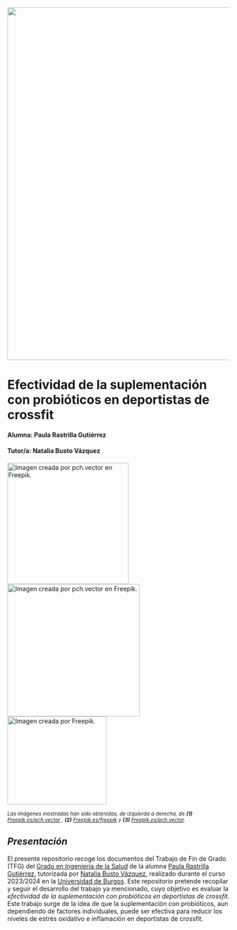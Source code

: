 <image src="/Images/cabeceraSalud.jpg"  width="800">
 
# Efectividad de la suplementación con probióticos en deportistas de crossfit
 
#### Alumna: Paula Rastrilla Gutiérrez
#### Tutor/a: Natalia Busto Vázquez 
<image src="/Images/Tiny doctors examining gut flora flat vector illustration.jpg" alt= "Imagen creada por pch.vector en Freepik." width="275"> <image src="/Images/mujeres_entrenando.jpg" alt= "Imagen creada por pch.vector en Freepik." width="300"> <image src="/Images/coleccion_bacterias.jpg" alt= "Imagen creada por Freepik." width="225" height="200">
_<small align="center" style="small"> <p> Las imágenes mostradas han sido obtenidas, de izquierda a derecha, de **(1)** [Freepik.es/pch.vector](https://www.freepik.es/vector-gratis/pequenos-medicos-que-examinan-ilustracion-vectorial-plana-flora-intestinal-terapeutas-revisando-sistema-digestivo-tracto-gastrointestinal-intestino-microorganismos-o-bacterias-amigables-nutricion-concepto-salud_24644943.htm#query=ilustración%20de%20probioticos&position=1&from_view=search&track=ais) , **(2)** [Freepik.es/freepik](https://www.freepik.es/vector-gratis/coleccion-virus-diseno-plano_7335612.htm#query=ilustración%20de%20probioticos&position=2&from_view=search&track=ais) y **(3)** [Freepik.es/pch.vector](https://www.freepik.es/vector-gratis/mujeres-entrenando-pesas-gimnasio-gimnasio-musculo-brazo-plano-ilustracion-vectorial-deporte-estilo-vida-saludable_10174053.htm#query=ilustración%20de%20crossfit&position=48&from_view=search&track=ais).</p></small>_

## _Presentación_
El presente repositorio recoge los documentos del Trabajo de Fin de Grado (TFG) del [Grado en Ingeniería de la Salud](https://www.ubu.es/grado-en-ingenieria-de-la-salud) de la alumna [Paula Rastrilla Gutiérrez](https://orcid.org/0000-0001-7738-2172), tutorizada por [Natalia Busto Vázquez](https://orcid.org/0000-0001-9637-1209), realizado durante el curso 2023/2024 en la [Universidad de Burgos](https://www.ubu.es). 
Este repositorio pretende recopilar y seguir el desarrollo del trabajo ya mencionado, cuyo objetivo es evaluar la _efectividad de la suplementación con probióticos en deportistas de crossfit_. 
Este trabajo surge de la idea de que la suplementación con probióticos, aun dependiendo de factores individuales, puede ser efectiva para reducir los niveles de estrés oxidativo e inflamación en deportistas de crossfit.

